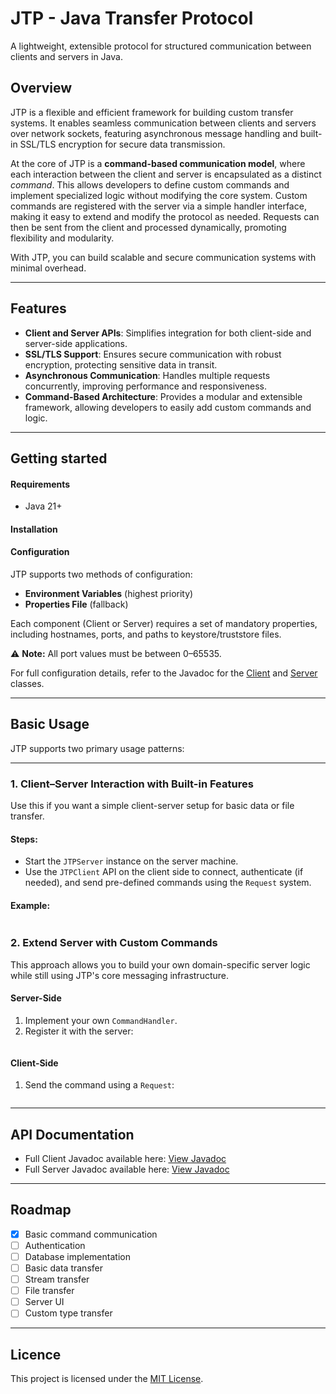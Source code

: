 # JTP - Java Transfer Protocol

A lightweight, extensible protocol for structured communication between clients and servers in Java.  

## Overview


JTP is a flexible and efficient framework for building custom transfer systems. It enables seamless communication between clients and servers over network sockets, 
featuring asynchronous message handling and built-in SSL/TLS encryption for secure data transmission.

At the core of JTP is a **command-based communication model**, where each interaction between the client and server is encapsulated as a distinct _command_. 
This allows developers to define custom commands and implement specialized logic without modifying the core system. Custom commands are registered with the server via a simple handler interface, 
making it easy to extend and modify the protocol as needed. Requests can then be sent from the client and processed dynamically, promoting flexibility and modularity.

With JTP, you can build scalable and secure communication systems with minimal overhead.

---

## Features

- **Client and Server APIs**: Simplifies integration for both client-side and server-side applications.
- **SSL/TLS Support**: Ensures secure communication with robust encryption, protecting sensitive data in transit.
- **Asynchronous Communication**: Handles multiple requests concurrently, improving performance and responsiveness.
- **Command-Based Architecture**: Provides a modular and extensible framework, allowing developers to easily add custom commands and logic.

---

## Getting started

#### Requirements

- Java 21+

[//]: # (todo)
#### Installation

#### Configuration

JTP supports two methods of configuration:

- **Environment Variables** (highest priority)
- **Properties File** (fallback)

Each component (Client or Server) requires a set of mandatory properties, including hostnames, ports, and paths to keystore/truststore files.

⚠️ **Note:** All port values must be between 0–65535.

[//]: # (TODO: add links)
For full configuration details, refer to the Javadoc for the [Client](#) and [Server](#) classes.

---

## Basic Usage

JTP supports two primary usage patterns:

---

### 1. Client–Server Interaction with Built-in Features

Use this if you want a simple client-server setup for basic data or file transfer.

#### Steps:
- Start the `JTPServer` instance on the server machine.
- Use the `JTPClient` API on the client side to connect, authenticate (if needed), and send pre-defined commands using the `Request` system.

[//]: # (TODO)
#### Example:
```java
```

### 2. Extend Server with Custom Commands

This approach allows you to build your own domain-specific server logic while still using JTP's core messaging infrastructure.

#### Server-Side

1. Implement your own `CommandHandler`.
2. Register it with the server:

[//]: # (TODO)
```java
```

#### Client-Side

1. Send the command using a `Request`:

[//]: # (TODO)
```JAVA
```

---

## API Documentation

[//]: # (TODO: setup javadoc on github)
- Full Client Javadoc available here: [View Javadoc](https://RJDonnison.github.io/JTP/javadoc/)
- Full Server Javadoc available here: [View Javadoc](https://RJDonnison.github.io/JTP/javadoc/)

---

[//]: # (todo)
## Roadmap

- [x] Basic command communication
- [ ] Authentication
- [ ] Database implementation
- [ ] Basic data transfer
- [ ] Stream transfer
- [ ] File transfer
- [ ] Server UI
- [ ] Custom type transfer

---

## Licence

This project is licensed under the [MIT License](LICENSE).
